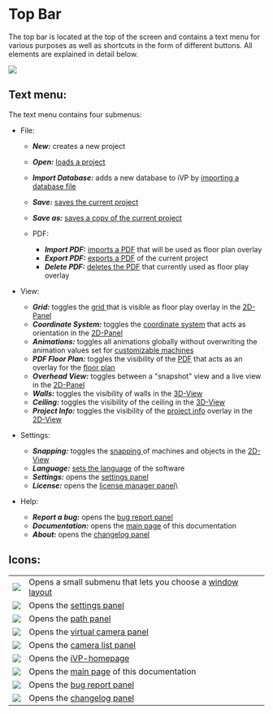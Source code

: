 # Top Bar

The top bar is located at the top of the screen and contains a text menu for various purposes as well as shortcuts in the form of different buttons. All elements are explained in detail below.

![](../../../.gitbook/assets/iVP\_UI\_top\_bar.jpg)

## Text menu:

The text menu contains four submenus:

* File:
  * _**New:**_ creates a new project
  * _**Open:**_ [loads a project](../getting-started/loading-projects.md)
  * _**Import Database:**_ adds a new database to iVP by [importing a database file](../getting-started/loading-database.md)
  * _**Save:**_ [saves the current project](../getting-started/saving-projects.md)
  * _**Save as:**_ [saves a copy of the current project](../getting-started/saving-projects.md)
  *   PDF:

      * _**Import PDF:**_ [imports a PDF](../getting-started/importing-pdfs.md) that will be used as floor plan overlay
      * _**Export PDF:**_ [exports a PDF](../getting-started/exporting-pdfs.md) of the current project
      * _**Delete PDF:**_ [deletes the PDF](../getting-started/delete-pdfs.md) that currently used as floor play overlay


*   View:

    * _**Grid:**_ toggles the [grid ](the-grid.md)that is visible as floor play overlay in the [2D-Panel](the-2d-panel.md)
    * _**Coordinate System:**_ toggles the [coordinate system](the-grid.md) that acts as orientation in the [2D-Panel](the-2d-panel.md)
    * _**Animations:**_ toggles all animations globally without overwriting the animation values set for [customizable machines](../machines/customizable-machines.md)
    * _**PDF Floor Plan:**_ toggles the visibility of the [PDF](../getting-started/importing-pdfs.md) that acts as an overlay for the [floor plan](the-floor-plan.md)
    * _**Overhead View:**_ toggles between a "snapshot" view and a live view in the [2D-Panel](the-2d-panel.md)
    * _**Walls:**_ toggles the visibility of walls in the [3D-View](the-3d-panel.md)
    * _**Ceiling:**_ toggles the visibility of the ceiling in the [3D-View](the-3d-panel.md)
    * _**Project Info:**_ toggles the visibility of the [project info](the-floor-plan.md#the-project-info) overlay in the [2D-View](the-2d-panel.md)


* Settings:
  * _**Snapping:**_ toggles the [snapping ](../machines/snapping.md)of machines and objects in the [2D-View](the-2d-panel.md)
  * _**Language:**_ [sets the language](../getting-started/language-options.md) of the software
  * _**Settings:**_ opens the [settings panel](settings-panel.md)
  * _**License:**_ opens the [license manager panel](license-manager-panel.md)\

* Help:
  * _**Report a bug:**_ opens the [bug report panel](../bug-reporting.md)
  * _**Documentation:**_ opens the [main page](../../) of this documentation
  * _**About:**_ opens the [changelog panel](changelog-panel.md)

## Icons:

|                                                                                |                                                                          |
| ------------------------------------------------------------------------------ | ------------------------------------------------------------------------ |
| ![](../../../.gitbook/assets/iVP\_menu\_bar\_layouts.jpg)                      | Opens a small submenu that lets you choose a [window layout](layouts.md) |
| ![](../../../.gitbook/assets/iVP\_menu\_bar\_settings.jpg)                     | Opens the [settings panel](settings-panel.md)                            |
| ![](../../../.gitbook/assets/iVP\_menu\_bar\_path\_tool.jpg)                   | Opens the [path panel](path-panel.md)                                    |
| ![](../../../.gitbook/assets/iVP\_menu\_bar\_render\_camera\_view.jpg)         | Opens the [virtual camera panel](virtual-camera-panel.md)                |
| ![](../../../.gitbook/assets/iVP\_menu\_bar\_video\_export\_and\_timeline.jpg) | Opens the [camera list panel](camera-list-panel.md)                      |
| ![](../../../.gitbook/assets/iVP\_menu\_bar\_more\_information.jpg)            | Opens the [iVP-homepage](https://de.i-vp.dev)                            |
| ![](../../../.gitbook/assets/iVP\_menu\_bar\_help\_faq\_documentation.jpg)     | Opens the [main page](../../) of this documentation                      |
| ![](../../../.gitbook/assets/iVP\_menu\_error\_reporting.jpg)                  | Opens the [bug report panel](../bug-reporting.md)                        |
| ![](../../../.gitbook/assets/iVP\_menu\_about\_ivp.jpg)                        | Opens the [changelog panel](changelog-panel.md)                          |

